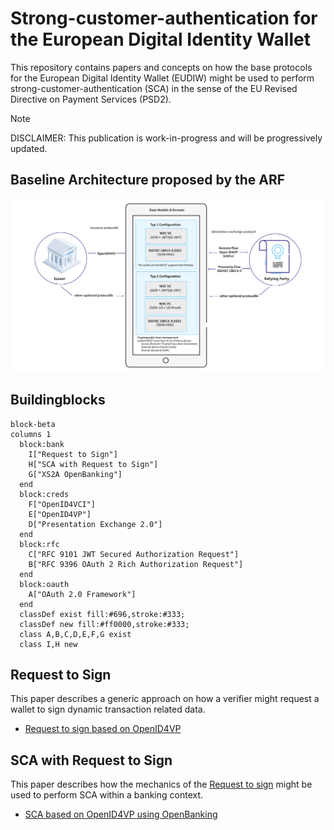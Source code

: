 # Strong-customer-authentication for the European Digital Identity Wallet
This repository contains papers and concepts on how the base protocols for the European Digital Identity Wallet (EUDIW) might be used to perform strong-customer-authentication (SCA) in the sense of the EU Revised Directive on Payment Services (PSD2).

> [!NOTE]
> DISCLAIMER: This publication is work-in-progress and will be progressively updated.

## Baseline Architecture proposed by the ARF
![Baseline Architecture](data-models-formats.png)


## Buildingblocks

```mermaid
block-beta
columns 1
  block:bank
    I["Request to Sign"]
    H["SCA with Request to Sign"]
    G["XS2A OpenBanking"]
  end
  block:creds
    F["OpenID4VCI"]
    E["OpenID4VP"]
    D["Presentation Exchange 2.0"]
  end
  block:rfc
    C["RFC 9101 JWT Secured Authorization Request"]
    B["RFC 9396 OAuth 2 Rich Authorization Request"]
  end
  block:oauth
    A["OAuth 2.0 Framework"]
  end
  classDef exist fill:#696,stroke:#333;
  classDef new fill:#ff0000,stroke:#333;
  class A,B,C,D,E,F,G exist
  class I,H new
```

## Request to Sign

This paper describes a generic approach on how a verifier might request a wallet to sign dynamic transaction related data.  
- [Request to sign based on OpenID4VP](openid4vp-r2s.md)

## SCA with Request to Sign

This paper describes how the mechanics of the [Request to sign](openid4vp-r2s.md) might be used to perform SCA within a banking context.

- [SCA based on OpenID4VP using OpenBanking](openbanking-r2s.md)

